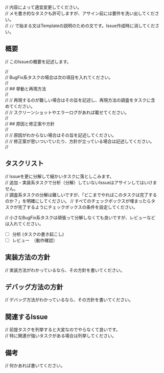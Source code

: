// 内容によって適宜変更してください。  
// メモ書き的なタスクも許可しますが、アサイン前には要件を洗い出してください。  
// `//` で始まる文はTemplateの説明のための文です。Issue作成時に消してください。


## 概要

// このIssueの概要を記述します。 

//  
// BugFix系タスクの場合は次の項目を入れてください。  
//   
// ## 挙動と再現方法  
//   
// // 再現するのが難しい場合はその旨を記述し、再現方法の調査をタスクに含めてください。  
// // スクリーンショットやエラーログがあれば載せてください。  
//   
// ## 原因と修正案や方針  
//   
// // 原因がわからない場合はその旨を記述してください。  
// // 修正案が思いついていたり、方針が立っている場合は記述してください。  
//  

## タスクリスト

// Issueを更に分解して細かいタスクに落としこみます。  
// 追加・実装系タスクで分析（分解）していないIssueはアサインしてはいけません。  
// 調査系タスクの分解は難しいですが、「どこまでやればこのタスクは完了するのか？」を明確にしてください。 // すべてのチェックボックスが埋まったらタスクが完了するようにチェックボックスの条件を設定してください。

// 小さなBugFix系タスクは頑張って分解しなくても良いですが、レビューなどは入れてください。

- [ ] 分析 (タスクの書き起こし)
- [ ] レビュー　（動作確認）

## 実装方法の方針

// 実装方法がわかっているなら、その方針を書いてください。

## デバッグ方法の方針

// デバッグ方法がわかっているなら、その方針を書いてください。

## 関連するIssue

// 前提タスクを列挙すると大変なのでやらなくて良いです。  
// 特に関連が強いタスクがある場合は列挙してください。  

## 備考

// 何かあれば書いてください。
